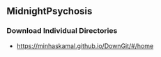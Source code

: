 ## MidnightPsychosis
### Download Individual Directories
- https://minhaskamal.github.io/DownGit/#/home 
